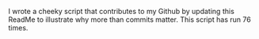 I wrote a cheeky script that contributes to my Github by updating this ReadMe to illustrate why more than commits matter. This script has run 76 times.